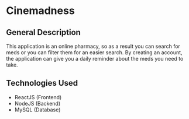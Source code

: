 # **Cinemadness**

## General Description
This application is an online pharmacy, so as a result you can search for meds or you can filter them for an easier search. By creating an account, the application can give you a daily reminder about the meds you need to take. 

## Technologies Used
- ReactJS (Frontend)
- NodeJS (Backend)
- MySQL (Database)
